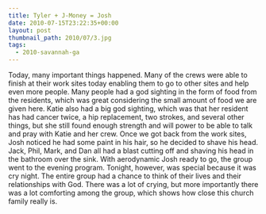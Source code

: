 ```yaml
---
title: Tyler + J-Money = Josh
date: 2010-07-15T23:22:35+00:00
layout: post
thumbnail_path: 2010/07/3.jpg
tags:
  - 2010-savannah-ga
---
```

Today, many important things happened. Many of the crews were able to finish at their work sites today enabling them to go to other sites and help even more people. Many people had a god sighting in the form of food from the residents, which was great considering the small amount of food we are given here. Katie also had a big god sighting, which was that her resident has had cancer twice, a hip replacement, two strokes, and several other things, but she still found enough strength and will power to be able to talk and pray with Katie and her crew. Once we got back from the work sites, Josh noticed he had some paint in his hair, so he decided to shave his head. Jack, Phil, Mark, and Dan all had a blast cutting off and shaving his head in the bathroom over the sink. With aerodynamic Josh ready to go, the group went to the evening program. Tonight, however, was special because it was cry night. The entire group had a chance to think of their lives and their relationships with God. There was a lot of crying, but more importantly there was a lot comforting among the group, which shows how close this church family really is.
